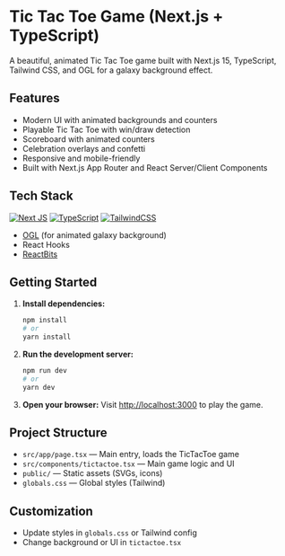 
# Tic Tac Toe Game (Next.js + TypeScript)

A beautiful, animated Tic Tac Toe game built with Next.js 15, TypeScript, Tailwind CSS, and OGL for a galaxy background effect.

## Features
- Modern UI with animated backgrounds and counters
- Playable Tic Tac Toe with win/draw detection
- Scoreboard with animated counters
- Celebration overlays and confetti
- Responsive and mobile-friendly
- Built with Next.js App Router and React Server/Client Components

## Tech Stack
[![Next JS](https://img.shields.io/badge/Next-black?style=for-the-badge&logo=next.js&logoColor=white)](https://nextjs.org/)
[![TypeScript](https://img.shields.io/badge/typescript-%23007ACC.svg?style=for-the-badge&logo=typescript&logoColor=white)](https://www.typescriptlang.org/)
[![TailwindCSS](https://img.shields.io/badge/tailwindcss-%2338B2AC.svg?style=for-the-badge&logo=tailwind-css&logoColor=white)](https://tailwindcss.com/)
- [OGL](https://github.com/oframe/ogl) (for animated galaxy background)
- React Hooks
- [ReactBits](https://reactbits.dev/)

## Getting Started

1. **Install dependencies:**
   ```bash
   npm install
   # or
   yarn install
   ```

2. **Run the development server:**
   ```bash
   npm run dev
   # or
   yarn dev
   ```

3. **Open your browser:**
   Visit [http://localhost:3000](http://localhost:3000) to play the game.

## Project Structure
- `src/app/page.tsx` — Main entry, loads the TicTacToe game
- `src/components/tictactoe.tsx` — Main game logic and UI
- `public/` — Static assets (SVGs, icons)
- `globals.css` — Global styles (Tailwind)

## Customization
- Update styles in `globals.css` or Tailwind config
- Change background or UI in `tictactoe.tsx`
